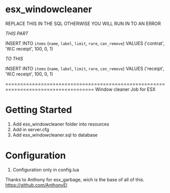 # esx_windowcleaner

REPLACE THIS IN THE SQL OTHERWISE YOU WILL RUN IN TO AN ERROR  

*THIS PART*

INSERT INTO `items` (`name`, `label`, `limit`, `rare`, `can_remove`) VALUES
('contrat', 'W.C receipt', 100, 0, 1)


*TO THIS*

INSERT INTO `items` (`name`, `label`, `limit`, `rare`, `can_remove`) VALUES
('receipt', 'W.C receipt', 100, 0, 1)

====================================================================================
Window cleaner Job for ESX

# Getting Started

1. Add esx_windowcleaner folder into resources
2. Add in server.cfg
3. Add esx_windowcleaner.sql to database

# Configuration

1. Configuration only in config.lua

Thanks to Anthony for esx_garbage, wich is the base of all of this.
https://github.com/AnthonyEl

